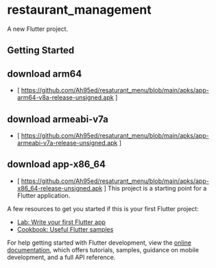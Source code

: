 # restaurant_management

A new Flutter project.

## Getting Started
## download arm64
 - [ https://github.com/Ah95ed/resaturant_menu/blob/main/apks/app-arm64-v8a-release-unsigned.apk ]
## download armeabi-v7a
- [ https://github.com/Ah95ed/resaturant_menu/blob/main/apks/app-armeabi-v7a-release-unsigned.apk ]
## download app-x86_64
- [ https://github.com/Ah95ed/resaturant_menu/blob/main/apks/app-x86_64-release-unsigned.apk ]
This project is a starting point for a Flutter application.

A few resources to get you started if this is your first Flutter project:

- [Lab: Write your first Flutter app](https://docs.flutter.dev/get-started/codelab)
- [Cookbook: Useful Flutter samples](https://docs.flutter.dev/cookbook)

For help getting started with Flutter development, view the
[online documentation](https://docs.flutter.dev/), which offers tutorials,
samples, guidance on mobile development, and a full API reference.
